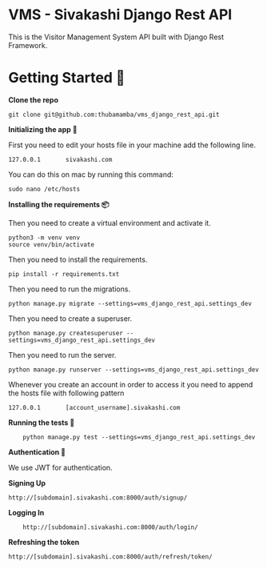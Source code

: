 # VMS - Sivakashi Django Rest API

This is the Visitor Management System API built with Django Rest Framework.

# **Getting Started 🚦**

**Clone the repo**

    git clone git@github.com:thubamamba/vms_django_rest_api.git

**Initializing the app 🔨**

First you need to edit your hosts file in your machine add the following line.

    127.0.0.1       sivakashi.com

You can do this on mac by running this command:

    sudo nano /etc/hosts

**Installing the requirements 📦**

Then you need to create a virtual environment and activate it.

    python3 -m venv venv
    source venv/bin/activate

Then you need to install the requirements.

    pip install -r requirements.txt

Then you need to run the migrations.

    python manage.py migrate --settings=vms_django_rest_api.settings_dev

Then you need to create a superuser.

    python manage.py createsuperuser --settings=vms_django_rest_api.settings_dev

Then you need to run the server.

    python manage.py runserver --settings=vms_django_rest_api.settings_dev

Whenever you create an account in order to access it you need to append the hosts file with following pattern

    127.0.0.1       [account_username].sivakashi.com

**Running the tests 🧪**
    
        python manage.py test --settings=vms_django_rest_api.settings_dev

**Authentication 🚪**

We use JWT for authentication. 

**Signing Up**

    http://[subdomain].sivakashi.com:8000/auth/signup/

**Logging In**
    
        http://[subdomain].sivakashi.com:8000/auth/login/

**Refreshing the token**

    http://[subdomain].sivakashi.com:8000/auth/refresh/token/